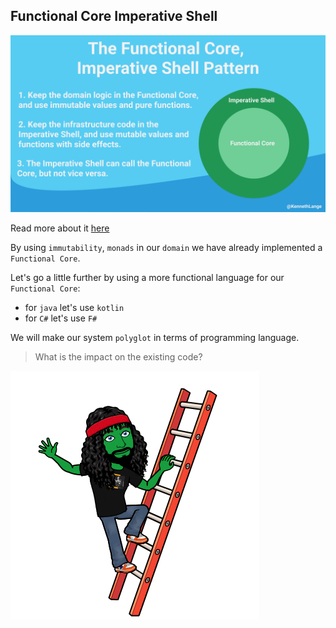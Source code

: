 ## Functional Core Imperative Shell
![Functional Core, Imperative Shell](../../docs/img/functional-core-imperative-shell.png)

Read more about it [here](https://kennethlange.com/functional-core-imperative-shell/)

By using `immutability`, `monads` in our `domain` we have already implemented a `Functional Core`.

Let's go a little further by using a more functional language for our `Functional Core`:
- for `java` let's use `kotlin`
- for `C#` let's use `F#`

We will make our system `polyglot` in terms of programming language.

> What is the impact on the existing code?

![Functional Core Imperative Shell](../../docs/img/fcis.png)